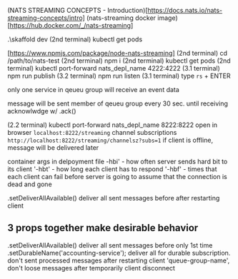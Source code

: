 (NATS STREAMING CONCEPTS - Introduction)[https://docs.nats.io/nats-streaming-concepts/intro]
(nats-streaming docker image)[https://hub.docker.com/_/nats-streaming]

.\skaffold dev
(2nd terminal) kubectl get pods

[https://www.npmjs.com/package/node-nats-streaming]
(2nd terminal) cd /path/to/nats-test
(2nd terminal) npm i
(2nd terminal) kubectl get pods
(2nd terminal) kubectl port-forward nats_depl_name 4222:4222
(3.1 terminal) npm run publish
(3.2 terminal) npm run listen
(3.1 terminal) type `rs` + ENTER

only one service in qeueu group will receive an event data

message will be sent member of qeueu group every 30 sec. until receiving acknowlwdge w/ .ack()

(2.2 terminal) kubectl port-forward nats_depl_name 8222:8222
open in browser `localhost:8222/streaming`
channel subscriptions `http://localhost:8222/streaming/channelsz?subs=1` 
if client is offline, message will be delivered later

container args in delpoyment file 
-hbi' - how often server sends hard bit to its client
'-hbt' - how long each client has to respond
'-hbf' - times that each client can fail before server is going to assume that the connection is dead and gone

.setDeliverAllAvailable()               deliver all sent messages before after restarting client
## 3 props together make desirable behavior
.setDeliverAllAvailable()               deliver all sent messages before only 1st time
.setDurableName('accounting-service');  deliver all for durable subscription. don't sent processed messages after restarting client
'queue-group-name',                     don't loose messages after temporarily client disconnect